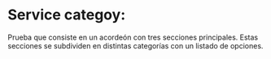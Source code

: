 # Service categoy:

Prueba que consiste en un acordeón con tres secciones principales. Estas secciones se subdividen en distintas categorías con un listado de opciones.
